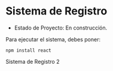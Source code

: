 <h1> Sistema de Registro</h1>

- Estado de Proyecto: En construcción.

Para ejecutar el sistema, debes poner:

```npm install react```

Sistema de Registro 2
